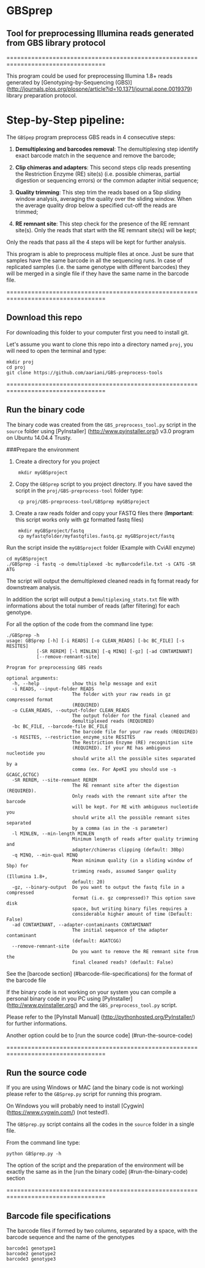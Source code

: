 # GBSprep

## Tool for preprocessing Illumina reads generated from GBS library protocol

==================================================================================

This program could be used for preprocessing Illumina 1.8+ reads generated by [Genotyping-by-Sequencing (GBS)] (http://journals.plos.org/plosone/article?id=10.1371/journal.pone.0019379) library preparation protocol.

# Step-by-Step pipeline:

The `GBSpep` program preprocess GBS reads in 4 consecutive steps:

1. **Demultiplexing and barcodes removal**: The demultiplexing step identify exact barcode match in the sequence and remove the barcode;

2. **Clip chimeras and adapters**: This second steps clip reads presenting the Restriction Enzyme (RE) site(s) (i.e. possible chimeras, partial digestion or sequencing errors) or the common adapter initial sequence;

3. **Quality trimming**: This step trim the reads based on a 5bp sliding window analysis, averaging the quality over the sliding window. When the average quality drop below a specified cut-off the reads are trimmed;

4. **RE remnant site**: This step check for the presence of the RE remnant site(s). Only the reads that start with the RE remnant site(s) will be kept;  


Only the reads that pass all the 4 steps will be kept for further analysis.

This program is able to preprocess multiple files at once. Just be sure that samples have the same barcode in all the sequencing runs. In case of replicated samples (i.e. the same genotype with different barcodes) they will be merged in a single file if they have the same name in the barcode file.

==================================================================================

## Download this repo

For downloading this folder to your computer first you need to install git.

Let's assume you want to clone this repo into a directory named `proj`, you will need to open the terminal and type:

    mkdir proj
    cd proj
    git clone https://github.com/aariani/GBS-preprocess-tools

==================================================================================

## Run the binary code

The binary code was created from the `GBS_preprocess_tool.py` script in the `source` folder using [PyInstaller] (http://www.pyinstaller.org/) v3.0 program on Ubuntu 14.04.4 Trusty.

###Prepare the environment

1. Create a directory for you project

		mkdir myGBSproject

2. Copy the `GBSprep` script to you project directory. If you have saved the script in the `proj/GBS-preprocess-tool` folder type:

		cp proj/GBS-preprocess-tool/GBSprep myGBSproject

3. Create a raw reads folder and copy your FASTQ files there (**Important**: this script works only with gz formatted fastq files)
 
		mkdir myGBSproject/fastq
		cp myfastqfolder/myfastqfiles.fastq.gz myGBSproject/fastq


Run the script inside the `myGBSproject` folder (Example with CviAII enzyme)

	cd myGBSproject
	./GBSprep -i fastq -o demultiplexed -bc myBarcodefile.txt -s CATG -SR ATG

The script will output the demultiplexed cleaned reads in fq format ready for downstream analysis.

In addition the script will output a `Demultiplexing_stats.txt` file with informations about the total number of reads (after filtering) for each genotype.

For all the option of the code from the command line type:

	./GBSprep -h
	usage: GBSprep [-h] [-i READS] [-o CLEAN_READS] [-bc BC_FILE] [-s RESITES]
               [-SR REREM] [-l MINLEN] [-q MINQ] [-gz] [-ad CONTAMINANT]
               [--remove-remnant-site]

	Program for preprocessing GBS reads
	
	optional arguments:
	  -h, --help            show this help message and exit
	  -i READS, --input-folder READS
	                        The folder with your raw reads in gz compressed format
	                        (REQUIRED)
	  -o CLEAN_READS, --output-folder CLEAN_READS
	                        The output folder for the final cleaned and
	                        demultiplexed reads (REQUIRED)
	  -bc BC_FILE, --barcode-file BC_FILE
	                        The barcode file for your raw reads (REQUIRED)
	  -s RESITES, --restriction_enzyme_site RESITES
	                        The Restriction Enzyme (RE) recognition site
	                        (REQUIRED). If your RE has ambiguous nucleotide you
	                        should write all the possible sites separated by a
	                        comma (ex. For ApeKI you should use -s GCAGC,GCTGC)
	  -SR REREM, --site-remnant REREM
	                        The RE remnant site after the digestion (REQUIRED).
	                        Only reads with the remnant site after the barcode
	                        will be kept. For RE with ambiguous nucleotide you
	                        should write all the possible remnant sites separated
	                        by a comma (as in the -s parameter)
	  -l MINLEN, --min-length MINLEN
	                        Minimum length of reads after quality trimming and
	                        adapter/chimeras clipping (default: 30bp)
	  -q MINQ, --min-qual MINQ
	                        Mean minimum quality (in a sliding window of 5bp) for
	                        trimming reads, assumed Sanger quality (Illumina 1.8+,
	                        default: 20)
	  -gz, --binary-output  Do you want to output the fastq file in a compressed
	                        format (i.e. gz compressed)? This option save disk
	                        space, but writing binary files requires a
	                        considerable higher amount of time (Default: False)
	  -ad CONTAMINANT, --adapter-contaminants CONTAMINANT
	                        The initial sequence of the adapter contaminant
	                        (default: AGATCGG)
	  --remove-remnant-site
	                        Do you want to remove the RE remnant site from the
	                        final cleaned reads? (default: False)



See the [barcode section] (#barcode-file-specifications) for the format of the barcode file

If the binary code is not working on your system you can compile a personal binary code in you PC using [PyInstaller] (http://www.pyinstaller.org/) and the `GBS_preprocess_tool.py` script. 

Please refer to the [PyInstall Manual] (http://pythonhosted.org/PyInstaller/) for further informations.

Another option could be to [run the source code] (#run-the-source-code)

==================================================================================

## Run the source code

If you are using Windows or MAC (and the binary code is not working) please refer to the `GBSprep.py` script for running this program.

On Windows you will probably need to install [Cygwin] (https://www.cygwin.com/) (not tested!).

The `GBSprep.py` script contains all the codes in the `source` folder in a single file.

From the command line type:

	python GBSprep.py -h


The option of the script and the preparation of the environment will be exactly the same as in the [run the binary code] (#run-the-binary-code) section

==================================================================================

## Barcode file specifications

The barcode files if formed by two columns, separated by a space, with the barcode sequence and the name of the genotypes

	barcode1 genotype1
	barcode2 genotype2
	barcode3 genotype3


